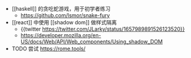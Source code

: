 - [[haskell]] 的贪吃蛇游戏，用于初学者练习
	- https://github.com/lsmor/snake-fury
- [[react]] 中使用 [[shadow dom]] 做样式隔离
	- {{twitter https://twitter.com/JLarky/status/1657989891526123520}}
	- https://developer.mozilla.org/en-US/docs/Web/API/Web_components/Using_shadow_DOM
- TODO 尝试 https://rome.tools/